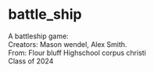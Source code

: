 # battle_ship
A battleship game:  
Creators: Mason wendel, Alex Smith.   
From: Flour bluff Highschool corpus christi     
Class of 2024 
